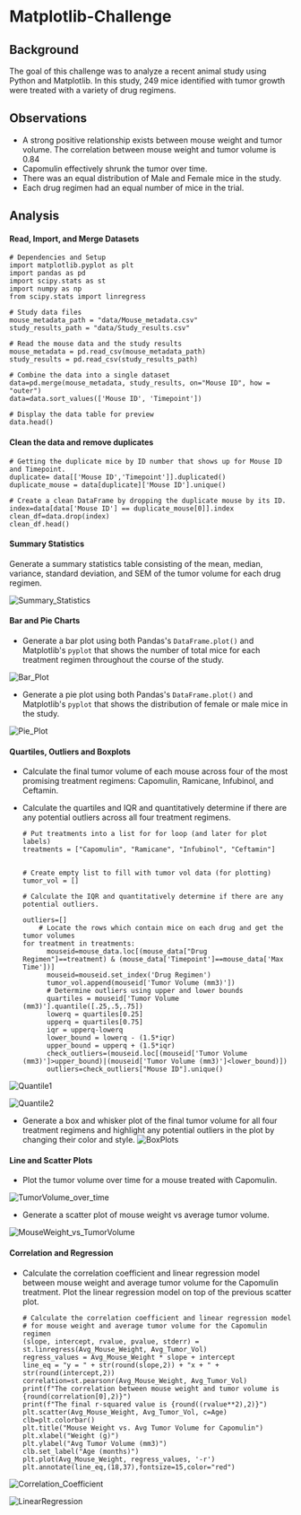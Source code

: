 # Matplotlib-Challenge

## Background

The goal of this challenge was to analyze a recent animal study using Python and Matplotlib.  In this study, 249 mice identified with tumor growth were treated with a variety of drug regimens.

## Observations

* A strong positive relationship exists between mouse weight and tumor volume. The correlation between mouse weight and tumor volume is 0.84
* Capomulin effectively shrunk the tumor over time.
* There was an equal distribution of Male and Female mice in the study.
* Each drug regimen had an equal number of mice in the trial.

## Analysis

#### Read, Import, and Merge Datasets

	# Dependencies and Setup
	import matplotlib.pyplot as plt
	import pandas as pd
	import scipy.stats as st
	import numpy as np
	from scipy.stats import linregress

	# Study data files
	mouse_metadata_path = "data/Mouse_metadata.csv"
	study_results_path = "data/Study_results.csv"

	# Read the mouse data and the study results
	mouse_metadata = pd.read_csv(mouse_metadata_path)
	study_results = pd.read_csv(study_results_path)

	# Combine the data into a single dataset
	data=pd.merge(mouse_metadata, study_results, on="Mouse ID", how = "outer")
	data=data.sort_values(['Mouse ID', 'Timepoint'])

	# Display the data table for preview
	data.head()

#### Clean the data and remove duplicates

	# Getting the duplicate mice by ID number that shows up for Mouse ID and Timepoint. 
	duplicate= data[['Mouse ID','Timepoint']].duplicated()
	duplicate_mouse = data[duplicate]['Mouse ID'].unique()

	# Create a clean DataFrame by dropping the duplicate mouse by its ID.
	index=data[data['Mouse ID'] == duplicate_mouse[0]].index
	clean_df=data.drop(index)
	clean_df.head()


#### Summary Statistics

Generate a summary statistics table consisting of the mean, median, variance, standard deviation, and SEM of the tumor volume for each drug regimen.

![Summary_Statistics](Graphs&Tables/Summary_Stats.PNG)

#### Bar and Pie Charts

* Generate a bar plot using both Pandas's `DataFrame.plot()` and Matplotlib's `pyplot` that shows  the number of total mice for each treatment regimen throughout the course of the study.


![Bar_Plot](Graphs&Tables/Mice_per_Drug.png)

* Generate a pie plot using both Pandas's `DataFrame.plot()` and Matplotlib's `pyplot` that shows the distribution of female or male mice in the study.



![Pie_Plot](Graphs&Tables/GenderMice.png)

#### Quartiles, Outliers and Boxplots

* Calculate the final tumor volume of each mouse across four of the most promising treatment regimens: Capomulin, Ramicane, Infubinol, and Ceftamin. 
* Calculate the quartiles and IQR and quantitatively determine if there are any potential outliers across all four treatment regimens.

	  # Put treatments into a list for for loop (and later for plot labels)
	  treatments = ["Capomulin", "Ramicane", "Infubinol", "Ceftamin"]


	  # Create empty list to fill with tumor vol data (for plotting)
	  tumor_vol = []

	  # Calculate the IQR and quantitatively determine if there are any potential outliers. 

	  outliers=[]    
    	  # Locate the rows which contain mice on each drug and get the tumor volumes
	  for treatment in treatments:
    		mouseid=mouse_data.loc[(mouse_data["Drug Regimen"]==treatment) & (mouse_data['Timepoint']==mouse_data['Max Time'])]
    		mouseid=mouseid.set_index('Drug Regimen')
    		tumor_vol.append(mouseid['Tumor Volume (mm3)'])
    		# Determine outliers using upper and lower bounds
    		quartiles = mouseid['Tumor Volume (mm3)'].quantile([.25,.5,.75])
    		lowerq = quartiles[0.25]
    		upperq = quartiles[0.75]
    		iqr = upperq-lowerq
    		lower_bound = lowerq - (1.5*iqr)
    		upper_bound = upperq + (1.5*iqr)
    		check_outliers=(mouseid.loc[(mouseid['Tumor Volume (mm3)']>upper_bound)|(mouseid['Tumor Volume (mm3)']<lower_bound)])
    		outliers=check_outliers["Mouse ID"].unique()
    		
![Quantile1](Graphs&Tables/Quantile1.PNG)

![Quantile2](Graphs&Tables/Quantile2.PNG)

* Generate a box and whisker plot of the final tumor volume for all four treatment regimens and highlight any potential outliers in the plot by changing their color and style.
![BoxPlots](Graphs&Tables/BoxPlot.png)

#### Line and Scatter Plots

* Plot the tumor volume over time for a mouse treated with Capomulin.

![TumorVolume_over_time](Graphs&Tables/LineChart.png)


* Generate a scatter plot of mouse weight vs average tumor volume.

![MouseWeight_vs_TumorVolume](Graphs&Tables/ScatterPlot.png)

#### Correlation and Regression

* Calculate the correlation coefficient and linear regression model between mouse weight and average tumor volume for the Capomulin treatment. Plot the linear regression model on top of the previous scatter plot.

	  # Calculate the correlation coefficient and linear regression model 
	  # for mouse weight and average tumor volume for the Capomulin regimen
	  (slope, intercept, rvalue, pvalue, stderr) = st.linregress(Avg_Mouse_Weight, Avg_Tumor_Vol)
	  regress_values = Avg_Mouse_Weight * slope + intercept
	  line_eq = "y = " + str(round(slope,2)) + "x + " + str(round(intercept,2))
	  correlation=st.pearsonr(Avg_Mouse_Weight, Avg_Tumor_Vol)
	  print(f"The correlation between mouse weight and tumor volume is {round(correlation[0],2)}")
	  print(f"The final r-squared value is {round((rvalue**2),2)}")
	  plt.scatter(Avg_Mouse_Weight, Avg_Tumor_Vol, c=Age)
	  clb=plt.colorbar()
	  plt.title("Mouse Weight vs. Avg Tumor Volume for Capomulin")
	  plt.xlabel("Weight (g)")
	  plt.ylabel("Avg Tumor Volume (mm3)")
	  clb.set_label("Age (months)")
	  plt.plot(Avg_Mouse_Weight, regress_values, '-r')
	  plt.annotate(line_eq,(18,37),fontsize=15,color="red")

![Correlation_Coefficient](Graphs&Tables/Correlation.PNG)

![LinearRegression](Graphs&Tables/LinearReg.png)

